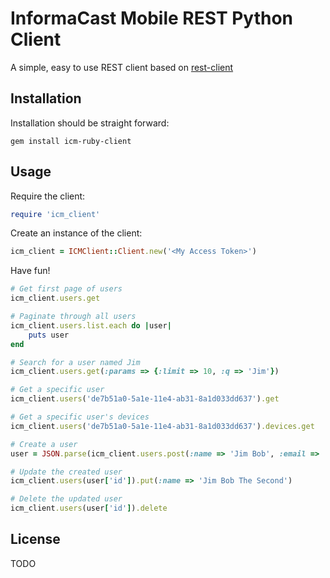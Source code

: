 # InformaCast Mobile REST Python Client

A simple, easy to use REST client based on [rest-client](https://github.com/rest-client/rest-client)

## Installation

Installation should be straight forward:

```shell
gem install icm-ruby-client
```

## Usage

Require the client:

```ruby
require 'icm_client'
```

Create an instance of the client:

```ruby
icm_client = ICMClient::Client.new('<My Access Token>')
```

Have fun!

```ruby
# Get first page of users
icm_client.users.get

# Paginate through all users
icm_client.users.list.each do |user|
    puts user
end

# Search for a user named Jim
icm_client.users.get(:params => {:limit => 10, :q => 'Jim'})

# Get a specific user
icm_client.users('de7b51a0-5a1e-11e4-ab31-8a1d033dd637').get

# Get a specific user's devices
icm_client.users('de7b51a0-5a1e-11e4-ab31-8a1d033dd637').devices.get

# Create a user
user = JSON.parse(icm_client.users.post(:name => 'Jim Bob', :email => 'jim.bob@aol.com'))

# Update the created user
icm_client.users(user['id']).put(:name => 'Jim Bob The Second')

# Delete the updated user
icm_client.users(user['id']).delete
```

## License

TODO